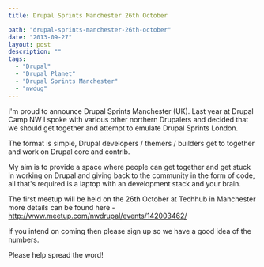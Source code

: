 ```yaml
---
title: Drupal Sprints Manchester 26th October

path: "drupal-sprints-manchester-26th-october"
date: "2013-09-27"
layout: post
description: ""
tags:
  - "Drupal"
  - "Drupal Planet"
  - "Drupal Sprints Manchester"
  - "nwdug"
---
```

I'm proud to announce Drupal Sprints Manchester (UK). Last year at Drupal Camp NW I spoke with various other northern Drupalers and decided that we should get together and attempt to emulate Drupal Sprints London.

The format is simple, Drupal developers / themers / builders get to together and work on Drupal core and contrib.

My aim is to provide a space where people can get together and get stuck in working on Drupal and giving back to the community in the form of code, all that's required is a laptop with an development stack and your brain.

The first meetup will be held on the 26th October at Techhub in Manchester more details can be found here - http://www.meetup.com/nwdrupal/events/142003462/

If you intend on coming then please sign up so we have a good idea of the numbers.

Please help spread the word!
